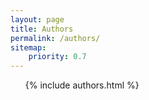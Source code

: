 ```yaml
---
layout: page
title: Authors
permalink: /authors/
sitemap:
    priority: 0.7
---
```


<div class="about_11st">
<ul>
  {% include authors.html %}
</ul>
</div>
